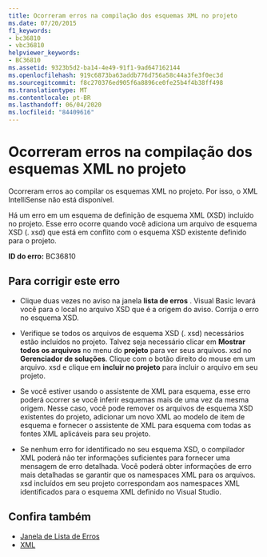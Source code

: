 ```yaml
---
title: Ocorreram erros na compilação dos esquemas XML no projeto
ms.date: 07/20/2015
f1_keywords:
- bc36810
- vbc36810
helpviewer_keywords:
- BC36810
ms.assetid: 9323b5d2-ba14-4e49-91f1-9ad647162144
ms.openlocfilehash: 919c6873ba63addb776d756a58c44a3fe3f0ec3d
ms.sourcegitcommit: f8c270376ed905f6a8896ce0fe25b4f4b38ff498
ms.translationtype: MT
ms.contentlocale: pt-BR
ms.lasthandoff: 06/04/2020
ms.locfileid: "84409616"
---
```

# <a name="errors-occurred-while-compiling-the-xml-schemas-in-the-project"></a>Ocorreram erros na compilação dos esquemas XML no projeto
Ocorreram erros ao compilar os esquemas XML no projeto. Por isso, o XML IntelliSense não está disponível.  
  
 Há um erro em um esquema de definição de esquema XML (XSD) incluído no projeto. Esse erro ocorre quando você adiciona um arquivo de esquema XSD (. xsd) que está em conflito com o esquema XSD existente definido para o projeto.  
  
 **ID do erro:** BC36810  
  
## <a name="to-correct-this-error"></a>Para corrigir este erro  
  
- Clique duas vezes no aviso na janela **lista de erros** . Visual Basic levará você para o local no arquivo XSD que é a origem do aviso. Corrija o erro no esquema XSD.  
  
- Verifique se todos os arquivos de esquema XSD (. xsd) necessários estão incluídos no projeto. Talvez seja necessário clicar em **Mostrar todos os arquivos** no menu do **projeto** para ver seus arquivos. xsd no **Gerenciador de soluções**. Clique com o botão direito do mouse em um arquivo. xsd e clique em **incluir no projeto** para incluir o arquivo em seu projeto.  
  
- Se você estiver usando o assistente de XML para esquema, esse erro poderá ocorrer se você inferir esquemas mais de uma vez da mesma origem. Nesse caso, você pode remover os arquivos de esquema XSD existentes do projeto, adicionar um novo XML ao modelo de item de esquema e fornecer o assistente de XML para esquema com todas as fontes XML aplicáveis para seu projeto.  
  
- Se nenhum erro for identificado no seu esquema XSD, o compilador XML poderá não ter informações suficientes para fornecer uma mensagem de erro detalhada. Você poderá obter informações de erro mais detalhadas se garantir que os namespaces XML para os arquivos. xsd incluídos em seu projeto correspondam aos namespaces XML identificados para o esquema XML definido no Visual Studio.  
  
## <a name="see-also"></a>Confira também

- [Janela de Lista de Erros](/visualstudio/ide/reference/error-list-window)
- [XML](../../programming-guide/language-features/xml/index.md)
